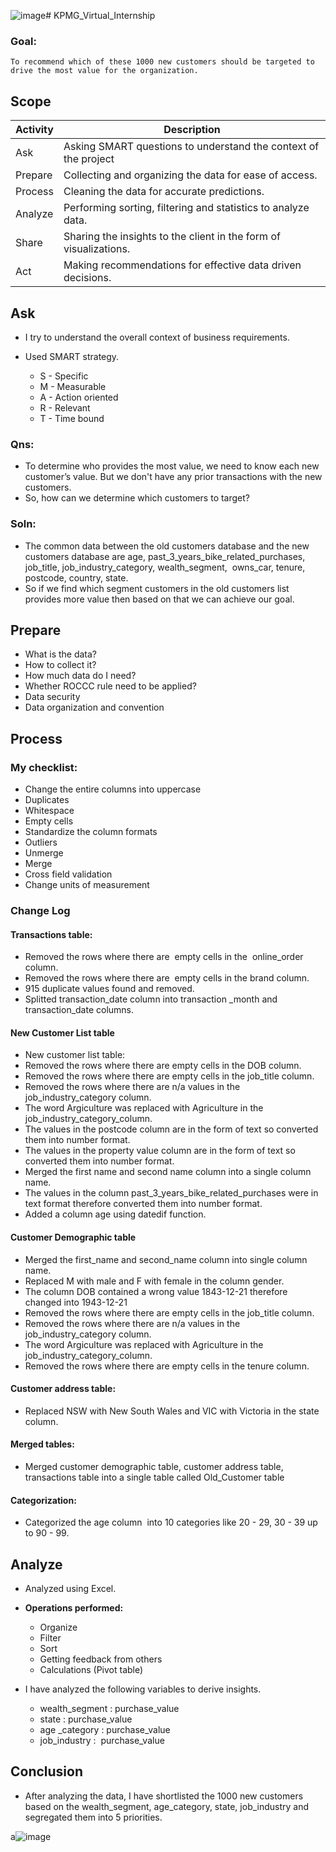 ![image](https://github.com/s-ajaykumar/KPMG_Virtual_Internship/assets/137597993/6eb9118e-4bce-42a0-b35e-7bc5536e47e3)# KPMG_Virtual_Internship
### Goal:
	To recommend which of these 1000 new customers should be targeted to drive the most value for the organization.
## Scope
| **Activity** | **Description** |
| -------- | ----------- |
| Ask	   | Asking SMART questions to understand the context of the project |
| Prepare  | Collecting and organizing the data for ease of access. |
| Process  | Cleaning the data for accurate predictions. |
| Analyze  | Performing sorting, filtering and statistics to analyze data. |
| Share    | Sharing the insights to the client in the form of visualizations. |
| Act      | Making recommendations for effective data driven decisions. |

## Ask

- I try to understand the overall context of business requirements.
- Used SMART strategy.

	- S - Specific
	- M - Measurable
	- A - Action oriented
	- R - Relevant
	- T - Time bound

### Qns:

- To determine who provides the most value, we need to know each new customer’s value.
 But we don't have any prior transactions with the new customers.
- So, how can we determine which customers to target?
### Soln:
- The common data between the old customers database and the new customers database are age, past_3_years_bike_related_purchases, job_title, job_industry_category, wealth_segment,  owns_car, tenure, postcode, country, state.
- So if we find which segment customers in the old customers list provides more value then based on that we can achieve our goal.

## Prepare
- What is the data?
- How to collect it?
- How much data do I need?
- Whether ROCCC rule need to be applied?
- Data security
- Data organization and convention

## Process

### My checklist:

- Change the entire columns into uppercase
- Duplicates
- Whitespace
- Empty cells
- Standardize the column formats
- Outliers
- Unmerge
- Merge
- Cross field validation
- Change units of measurement

### Change Log
#### Transactions table:

- Removed the rows where there are  empty cells in the  online_order column.
- Removed the rows where there are  empty cells in the brand column.
- 915 duplicate values found and removed.
- Splitted transaction_date column into transaction _month and transaction_date columns.

#### New Customer List table
- New customer list table:
- Removed the rows where there are empty cells in the DOB column.
- Removed the rows where there are empty cells in the job_title column.
- Removed the rows where there are n/a values in the job_industry_category column.
- The word Argiculture was replaced with Agriculture in the job_industry_category_column.
- The values in the postcode column are in the form of text so converted them into number format.
- The values in the property value column are in the form of text so converted them into number format.
- Merged the first name and second name column into a single column name.
- The values in the column past_3_years_bike_related_purchases were in text format therefore converted them into number format.
- Added a column age using datedif function.

#### Customer Demographic table
- Merged the first_name and second_name column into single column name.
- Replaced M with male and F with female in the column gender.
- The column DOB contained a wrong value 1843-12-21 therefore changed into 1943-12-21
- Removed the rows where there are empty cells in the job_title column.
- Removed the rows where there are n/a values in the job_industry_category column.
- The word Argiculture was replaced with Agriculture in the job_industry_category_column.
- Removed the rows where there are empty cells in the tenure column.

#### Customer address table:
- Replaced NSW with New South Wales and VIC with Victoria in the state column.

#### Merged tables:
- Merged customer demographic table, customer address table, transactions table into a single table called Old_Customer table

#### Categorization:
- Categorized the age column  into 10 categories like 20 - 29, 30 - 39 up to 90 - 99.

## Analyze
- Analyzed using Excel.
- **Operations performed:**
  - Organize
  - Filter
  - Sort
  - Getting feedback from others
  - Calculations (Pivot table)

- I have analyzed the following variables to derive insights.

  - wealth_segment : purchase_value
  - state : purchase_value
  - age _category : purchase_value
  - job_industry :  purchase_value

## Conclusion
- After analyzing the data, I have shortlisted the 1000 new customers based on the wealth_segment, age_category, state, job_industry and segregated them into 5 priorities.

a![image](https://github.com/s-ajaykumar/KPMG_Virtual_Internship/assets/137597993/314687e5-86c4-4cc5-8987-4f268bd5b3a2)



















